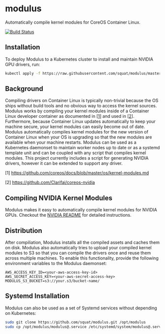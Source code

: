 # modulus
Automatically compile kernel modules for CoreOS Container Linux.

[![Build Status](https://semaphoreci.com/api/v1/squat/modulus/branches/master/shields_badge.svg)](https://semaphoreci.com/squat/modulus)

## Installation
To deploy Modulus to a Kubernetes cluster to install and maintain NVIDIA GPU drivers, run:
```sh
kubectl apply -f https://raw.githubusercontent.com/squat/modulus/master/nvidia/daemonset.yaml
```

## Background
Compiling drivers on Container Linux is typically non-trivial because the OS ships without build tools and no obvious way to access the kernel sources. Modulus works by compiling your kernel modules inside of a Container Linux developer container as documented in [[1](https://github.com/coreos/docs/blob/master/os/kernel-modules.md)] and used in [[2](https://github.com/Clarifai/coreos-nvidia)]. Furthermore, because Container Linux updates automatically to keep your machine secure, your kernel modules can easily become out of date. Modulus automatically compiles kernel modules for the new version of Container Linux when your OS is upgrading so that the new modules are available when your machine restarts. Modulus can be used as a Kubernetes daemonset to maintain worker nodes up to date or as a systemd template unit and can be coupled with any script that compiles kernel modules. This project currently includes a script for generating NVIDIA drivers, however it can be extended to support any driver.

[1] https://github.com/coreos/docs/blob/master/os/kernel-modules.md

[2] https://github.com/Clarifai/coreos-nvidia

## Compiling NVIDIA Kernel Modules
Modulus makes it easy to automatically compile kernel modules for NVIDIA GPUs. Checkout the [NVIDIA README](https://github.com/squat/modulus/blob/master/nvidia/README.md) for detailed instructions.

## Distribution
After compiliation, Modulus installs all the compiled assets and caches them on disk. Modulus also automatically tries to upload your compiled kernel modules to S3 so that you can compile the drivers once and reuse them across multiple machines. To enable this functionality, provide the following environment variables to the Modulus daemonset:

```
AWS_ACCESS_KEY_ID=<your-aws-access-key-id>
AWS_SECRET_ACCESS_KEY=<your-aws-secret-access-key>
MODULUS_S3_BUCKET=s3://your.s3/bucket-name/
```

## Systemd Installation
Modulus can also be used as a set of Systemd services without depending on Kubernetes:
```sh
sudo git clone https://github.com/squat/modulus.git /opt/modulus
sudo cp /opt/modulus/modulus@.service /etc/systemd/system/modulus@.service
```
